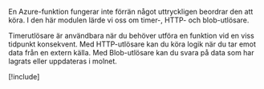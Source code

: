 En Azure-funktion fungerar inte förrän något uttryckligen beordrar den att köra. I den här modulen lärde vi oss om timer-, HTTP- och blob-utlösare.

Timerutlösare är användbara när du behöver utföra en funktion vid en viss tidpunkt konsekvent. Med HTTP-utlösare kan du köra logik när du tar emot data från en extern källa. Med Blob-utlösare kan du svara på data som har lagrats eller uppdateras i molnet.

[!include[](../../../includes/azure-sandbox-cleanup.md)]